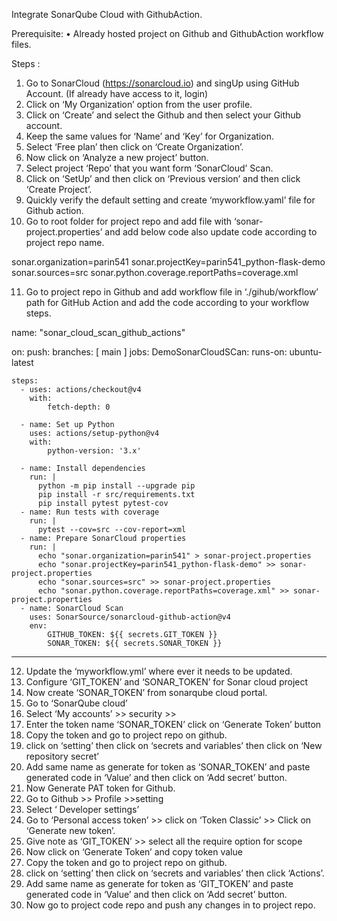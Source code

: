 Integrate SonarQube Cloud with GithubAction.

Prerequisite:
•	Already hosted project on Github and GithubAction workflow files.


Steps :
1.	Go to SonarCloud (https://sonarcloud.io) and singUp using GitHub Account. (If already have access to it, login)
2.	Click on ‘My Organization’ option from the user profile.
3.	Click on ‘Create’ and select the Github and then select your Github account.
4.	Keep the same values for ‘Name’ and ‘Key’ for Organization.
5.	Select ‘Free plan’ then click on ‘Create Organization’.
6.	Now click on ‘Analyze a new project’ button.
7.	Select project ‘Repo’ that you want form ‘SonarCloud’ Scan.
8.	Click on ‘SetUp’ and then click on ‘Previous version’ and then click ‘Create Project’.
9.	Quickly verify the default setting and create ‘myworkflow.yaml’ file for Github action.
10.	Go to root folder for project repo and add file with ‘sonar-project.properties’ and add below code also update code according to project repo name.

sonar.organization=parin541
sonar.projectKey=parin541_python-flask-demo
sonar.sources=src
sonar.python.coverage.reportPaths=coverage.xml

11.	Go to project repo in Github and add workflow file in ‘./gihub/workflow’ path for GitHub Action and add the code according to your workflow steps.

name: "sonar_cloud_scan_github_actions"

on:
  push:
    branches: [ main ]
jobs:
  DemoSonarCloudSCan:
    runs-on: ubuntu-latest

    steps:
      - uses: actions/checkout@v4
        with:
            fetch-depth: 0

      - name: Set up Python
        uses: actions/setup-python@v4
        with:
            python-version: '3.x'

      - name: Install dependencies
        run: |
          python -m pip install --upgrade pip
          pip install -r src/requirements.txt
          pip install pytest pytest-cov
      - name: Run tests with coverage
        run: |
          pytest --cov=src --cov-report=xml
      - name: Prepare SonarCloud properties
        run: |
          echo "sonar.organization=parin541" > sonar-project.properties
          echo "sonar.projectKey=parin541_python-flask-demo" >> sonar-project.properties
          echo "sonar.sources=src" >> sonar-project.properties
          echo "sonar.python.coverage.reportPaths=coverage.xml" >> sonar-project.properties
      - name: SonarCloud Scan
        uses: SonarSource/sonarcloud-github-action@v4
        env:
            GITHUB_TOKEN: ${{ secrets.GIT_TOKEN }}
            SONAR_TOKEN: ${{ secrets.SONAR_TOKEN }}





---------------
12.	Update the ‘myworkflow.yml’ where ever it needs to be updated.
13.	Configure ‘GIT_TOKEN’ and ‘SONAR_TOKEN’ for Sonar cloud project
14.	Now create ‘SONAR_TOKEN’ from sonarqube cloud portal.
15.	Go to ‘SonarQube cloud’ 
16.	Select ‘My accounts’ >> security >> 
17.	Enter the token name ‘SONAR_TOKEN’ click on ‘Generate Token’ button
18.	Copy the token and go to project repo on github.
19.	click on ‘setting’ then click on ‘secrets and variables’ then click on ‘New repository secret’
20.	Add same name as generate for token as ‘SONAR_TOKEN’ and paste generated code in ‘Value’ and then click on ‘Add secret’ button.
21.	 Now Generate PAT token for Github.
22.	Go to Github >> Profile >>setting
23.	 Select ‘ Developer settings’
24.	Go to ‘Personal access token’  >> click on ‘Token Classic’ >> Click on ‘Generate new token’.
25.	Give note as ‘GIT_TOKEN’ >> select all the require option for scope
26.	Now click on ‘Generate Token’ and copy token value
27.	Copy the token and go to project repo on github.
28.	click on ‘setting’ then click on ‘secrets and variables’ then click ‘Actions’.
29. Add same name as generate for token as ‘GIT_TOKEN’ and paste generated code in ‘Value’ and then click on ‘Add secret’ button.
30. Now go to project code repo and push any changes in to  project repo.

